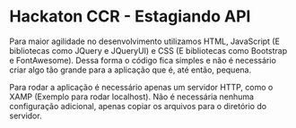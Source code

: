 # Hackaton CCR - Estagiando API

Para maior agilidade no desenvolvimento utilizamos HTML, JavaScript (E bibliotecas como JQuery e JQueryUI) e CSS (E bibliotecas como Bootstrap e FontAwesome).
Dessa forma o código fica simples e não é necessário criar algo tão grande para a aplicação que é, até então, pequena.

Para rodar a aplicação é necessário apenas um servidor HTTP, como o  XAMP (Exemplo para rodar localhost). Não é necessária nenhuma configuração adicional, apenas copiar os arquivos para o diretório do servidor.